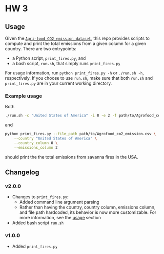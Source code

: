 # HW 3

## Usage

Given the [`Agri-food CO2 emission dataset`](https://www.kaggle.com/datasets/alessandrolobello/agri-food-co2-emission-dataset-forecasting-ml), this repo provides scripts to compute and print the total emissions from a given column for a given country.
There are two entrypoints:

- a Python script, `print_fires.py`, and
- a bash script, `run.sh`, that simply runs `print_fires.py`

For usage information, run `python print_fires.py -h` or `./run.sh -h`, respectively. 
If you choose to use `run.sh`, make sure that both `run.sh` and `print_fires.py` are in your current working directory.  

### Example usage

Both

```bash
./run.sh -c "United States of America" -i 0 -e 2 -f path/to/Agrofood_co2_emission.csv
```

and 

```bash
python print_fires.py --file_path path/to/Agrofood_co2_emission.csv \
	--country "United States of America" \
    --country_column 0 \
    --emissions_column 2
```

should print the the total emissions from savanna fires in the USA. 

## Changelog

### v2.0.0

- Changes to `print_fires.py`:
    - Added command line argument parsing
    - Rather than having the country, country column, emissions column, and file path hardcoded, its behavior is now more customizable. For more information, see the [usage](#usage) section
- Added bash script `run.sh`

### v1.0.0

- Added `print_fires.py`